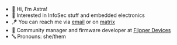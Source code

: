 - 💜 Hi, I’m Astra!
- 👾 Interested in InfoSec stuff and embedded electronics
- 🪁 You can reach me via [email](mailto:me@astrra.space) or on [matrix](https://matrix.to/#/@astrr:astrra.space) 
- 🐬 Community manager and firmware developer at [Flipper Devices](https://flipperdevices.com)
- 🔤 Pronouns: she/them
